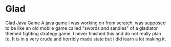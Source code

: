 # Glad
Glad Java Game
A java game i was working on from scratch. was supposed to be like an old mobile game called "swords and sandles" of a gladiator themed fighting strategy game. 
I never finished this and do not really plan to. It is in a very crude and horribly made state but i did learn a lot making it.
